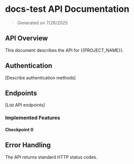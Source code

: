 # docs-test API Documentation

> Generated on 7/26/2025

## API Overview

This document describes the API for {{PROJECT_NAME}}.

## Authentication

[Describe authentication methods]

## Endpoints

[List API endpoints]

### Implemented Features

#### Checkpoint 0




## Error Handling

The API returns standard HTTP status codes.

